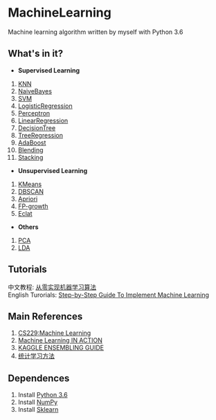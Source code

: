 # MachineLearning
Machine learning algorithm written by myself with Python 3.6
## What's in it?
+ **Supervised Learning**
1. [KNN](https://github.com/DandelionLau/MachineLearning/blob/master/KNN.py)
2. [NaiveBayes](https://github.com/DandelionLau/MachineLearning/blob/master/NaiveBayes.py)
3. [SVM](https://github.com/DandelionLau/MachineLearning/blob/master/SVM.py)
4. [LogisticRegression](https://github.com/DandelionLau/MachineLearning/blob/master/LogisticRegression.py)
5. [Perceptron](https://github.com/DandelionLau/MachineLearning/blob/master/Perceptron.py)
6. [LinearRegression](https://github.com/DandelionLau/MachineLearning/blob/master/LinearRegression.py)
7. [DecisionTree](https://github.com/DandelionLau/MachineLearning/blob/master/Tree.py)
8. [TreeRegression](https://github.com/DandelionLau/MachineLearning/blob/master/Tree.py)
9. [AdaBoost](https://github.com/DandelionLau/MachineLearning/tree/master/AdaBoost.py)
10. [Blending](https://github.com/DandelionLau/MachineLearning/blob/master/Blending.py)
11. [Stacking](https://github.com/DandelionLau/MachineLearning/blob/master/Stacking.py)


+ **Unsupervised Learning**
1. [KMeans](https://github.com/DandelionLau/MachineLearning/blob/master/Cluster.py)
2. [DBSCAN](https://github.com/DandelionLau/MachineLearning/blob/master/Cluster.py)
3. [Apriori](https://github.com/DandelionLau/MachineLearning/blob/master/AssociationAnalysis.py)
4. [FP-growth](https://github.com/DandelionLau/MachineLearning/blob/master/AssociationAnalysis.py)
5. [Eclat](https://github.com/DandelionLau/MachineLearning/blob/master/AssociationAnalysis.py)


+ **Others**
1. [PCA](https://github.com/DandelionLau/MachineLearning/blob/master/DimensionReduction.py)
2. [LDA](https://github.com/DandelionLau/MachineLearning/blob/master/DimensionReduction.py)


## Tutorials
中文教程: [从零实现机器学习算法](https://zhuanlan.zhihu.com/easymachinelearning)  
English Turorials: [Step-by-Step Guide To Implement Machine Learning](https://www.codeproject.com/script/Articles/MemberArticles.aspx?amid=14354398)

## Main References
1. [CS229:Machine Learning](http://cs229.stanford.edu/)
2. [Machine Learning IN ACTION](https://www.manning.com/books/machine-learning-in-action)
3. [KAGGLE ENSEMBLING GUIDE](https://mlwave.com/kaggle-ensembling-guide/)
4. [统计学习方法](https://baike.baidu.com/item/%E7%BB%9F%E8%AE%A1%E5%AD%A6%E4%B9%A0%E6%96%B9%E6%B3%95/10430179)

## Dependences
1. Install [Python 3.6](https://www.python.org/)
2. Install [NumPy](http://www.numpy.org/)
2. Install [Sklearn](https://scikit-learn.org/)

